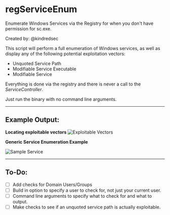 # regServiceEnum
Enumerate Windows Services via the Registry for when you don't have permission for sc.exe.

Created by: @kindredsec

This script will perform a full enumeration of Windows services, as well as display any of the following potential exploitation vectors:
* Unquoted Service Path
* Modifiable Service Executable
* Modifiable Service

Everything is done via the registry and there is never a call to the *ServiceController*. 

Just run the binary with no command line arguments.
****
## Example Output:
**Locating exploitable vectors**
![Exploitable Vectors ](https://github.com/itsKindred/regServiceEnum/blob/master/images/exploitable_vectors.PNG)

**Generic Service Enumeration Example**

![Sample Service](https://github.com/itsKindred/regServiceEnum/blob/master/images/sample_service.PNG)
****
## To-Do:
- [ ] Add checks for Domain Users/Groups
- [ ] Build in option to specify a user to check for, not just your current user.
- [ ] Command line arguments to specify what to check for and what to output.
- [ ] Make checks to see if an unquoted service path is actually exploitable.
